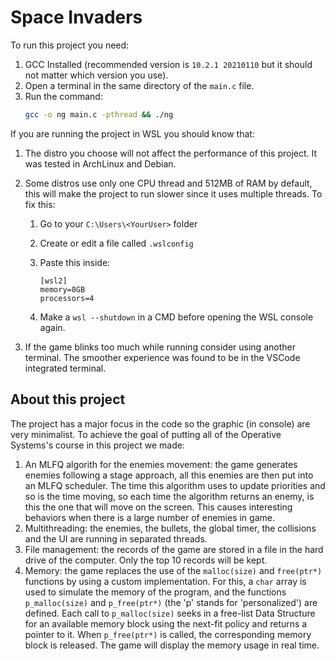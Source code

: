 # Space Invaders

To run this project you need:

1. GCC Installed (recommended version is `10.2.1 20210110` but it should not matter which version you use).
2. Open a terminal in the same directory of the `main.c` file.
3. Run the command:
    ```bash
    gcc -o ng main.c -pthread && ./ng
    ```

If you are running the project in WSL you should know that:

1. The distro you choose will not affect the performance of this project. It was tested in ArchLinux and Debian.
2. Some distros use only one CPU thread and 512MB of RAM by default, this will make the project to run slower since it uses multiple threads. To fix this:
    
    1. Go to your `C:\Users\<YourUser>` folder
    1. Create or edit a file called `.wslconfig`
    1. Paste this inside:

        ```
        [wsl2]
        memory=8GB
        processors=4
        ```
    
    1. Make a `wsl --shutdown` in a CMD before opening the WSL console again.

1. If the game blinks too much while running consider using another terminal. The smoother experience was found to be in the VSCode integrated terminal.

## About this project

The project has a major focus in the code so the graphic (in console) are very minimalist. To achieve the goal of putting all of the Operative Systems's course in this project we made:

1. An MLFQ algorith for the enemies movement: the game generates enemies following a stage approach, all this enemies are then put into an MLFQ scheduler. The time this algorithm uses to update priorities and so is the time moving, so each time the algorithm returns an enemy, is this the one that will move on the screen. This causes interesting behaviors when there is a large number of enemies in game.
1. Multithreading: the enemies, the bullets, the global timer, the collisions and the UI are running in separated threads.
1. File management: the records of the game are stored in a file in the hard drive of the computer. Only the top 10 records will be kept.
1. Memory: the game replaces the use of the `malloc(size)` and `free(ptr*)` functions by using a custom implementation. For this, a `char` array is used to simulate the memory of the program, and the functions `p_malloc(size)` and `p_free(ptr*)` (the 'p' stands for 'personalized') are defined. Each call to `p_malloc(size)` seeks in a free-list Data Structure for an available memory block using the next-fit policy and returns a pointer to it. When `p_free(ptr*)` is called, the corresponding memory block is released. The game will display the memory usage in real time.
    
